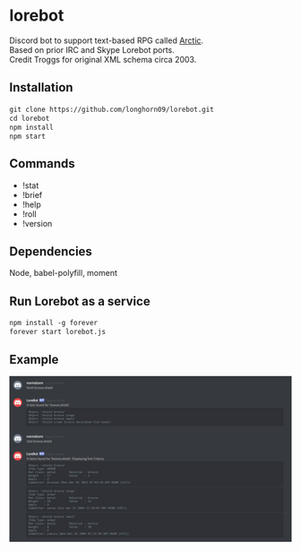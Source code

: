 # lorebot
Discord bot to support text-based RPG called [Arctic](http://mud.arctic.org).  
Based on prior IRC and Skype Lorebot ports.  
Credit Troggs for original XML schema circa 2003.  

## Installation
```
git clone https://github.com/longhorn09/lorebot.git
cd lorebot
npm install
npm start
```

## Commands
* !stat
* !brief
* !help
* !roll
* !version

## Dependencies

Node, babel-polyfill, moment

## Run Lorebot as a service
```
npm install -g forever
forever start lorebot.js
```
## Example
![Discord Lorebot](/lorebot.PNG?raw=true "Example of brief and stat")
